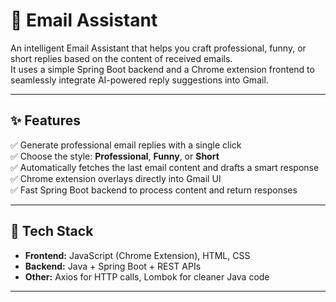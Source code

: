 # 📧 Email Assistant

An intelligent Email Assistant that helps you craft professional, funny, or short replies based on the content of received emails.  
It uses a simple Spring Boot backend and a Chrome extension frontend to seamlessly integrate AI-powered reply suggestions into Gmail.

---

## ✨ Features

✅ Generate professional email replies with a single click  
✅ Choose the style: **Professional**, **Funny**, or **Short**  
✅ Automatically fetches the last email content and drafts a smart response  
✅ Chrome extension overlays directly into Gmail UI  
✅ Fast Spring Boot backend to process content and return responses

---

## 🚀 Tech Stack

- **Frontend:** JavaScript (Chrome Extension), HTML, CSS  
- **Backend:** Java + Spring Boot + REST APIs  
- **Other:** Axios for HTTP calls, Lombok for cleaner Java code

---


